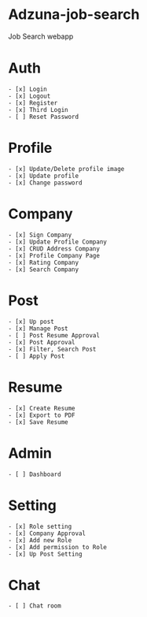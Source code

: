 # Adzuna-job-search
Job Search webapp

# Auth
    - [x] Login
    - [x] Logout
    - [x] Register
    - [x] Third Login
    - [ ] Reset Password
# Profile
    - [x] Update/Delete profile image
    - [x] Update profile
    - [x] Change password
# Company
    - [x] Sign Company
    - [x] Update Profile Company
    - [x] CRUD Address Company
    - [x] Profile Company Page
    - [x] Rating Company
    - [x] Search Company
# Post
    - [x] Up post
    - [x] Manage Post
    - [ ] Post Resume Approval
    - [x] Post Approval
    - [x] Filter, Search Post
    - [ ] Apply Post
# Resume
    - [x] Create Resume
    - [x] Export to PDF
    - [x] Save Resume
# Admin
    - [ ] Dashboard
# Setting
    - [x] Role setting
    - [x] Company Approval
    - [x] Add new Role
    - [x] Add permission to Role
    - [x] Up Post Setting
# Chat
    - [ ] Chat room